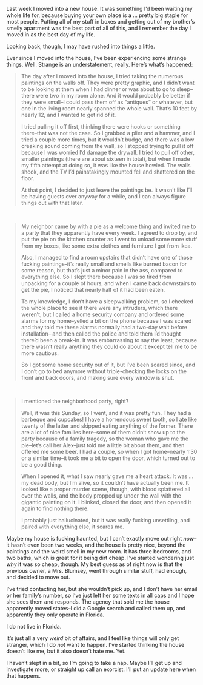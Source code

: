  

Last week I moved into a new house. It was something I’d been waiting my whole life for, because buying your own place is a … pretty big staple for most people. Putting all of my stuff in boxes and getting out of my brother’s smelly apartment was the best part of all of this, and I remember the day I moved in as the best day of my life. 

Looking back, though, I may have rushed into things a little.

Ever since I moved into the house, I’ve been experiencing some strange things. Well. Strange is an understatement, really. Here’s what’s happened:

>The day after I moved into the house, I tried taking the numerous paintings on the walls off. They were pretty graphic, and I didn’t want to be looking at them when I had dinner or was about to go to sleep–there were two in my room alone. And it would probably be better if they were small–I could pass them off as “antiques” or whatever, but one in the living room nearly spanned the whole wall. That’s 10 feet by nearly 12, and I wanted to get rid of it.   
>  
>I tried pulling it off first, thinking there were hooks or something there–that was not the case. So I grabbed a plier and a hammer, and I tried a couple more times, but it wouldn’t budge, and there was a low creaking sound coming from the wall, so I stopped trying to pull it off because I was worried I’d damage the drywall. I tried to pull off other, smaller paintings (there are about sixteen in total), but when I made my fifth attempt at doing so, it was like the house howled. The walls shook, and the TV I’d painstakingly mounted fell and shattered on the floor.   
>  
>At that point, I decided to just leave the paintings be. It wasn’t like I’ll be having guests over anyway for a while, and I can always figure things out with that later.

&#x200B;

>My neighbor came by with a pie as a welcome thing and invited me to a party that they apparently have every week. I agreed to drop by, and put the pie on the kitchen counter as I went to unload some more stuff from my boxes, like some extra clothes and furniture I got from Ikea.   
>  
>Also, I managed to find a room upstairs that didn’t have one of those fucking paintings–it’s really small and smells like burned bacon for some reason, but that’s just a minor pain in the ass, compared to everything else. So I slept there because I was so tired from unpacking for a couple of hours, and when I came back downstairs to get the pie, I noticed that nearly half of it had been eaten.  
>  
>To my knowledge, I don’t have a sleepwalking problem, so I checked the whole place to see if there were any intruders, which there weren’t, but I called a home security company and ordered some alarms for my home–yelled a bit on the phone because I was scared and they told me these alarms normally had a two-day wait before installation– and then called the police and told them I’d thought there’d been a break-in. It was embarrassing to say the least, because there wasn’t really anything they could do about it except tell me to be more cautious.   
>  
>So I got some home security out of it, but I’ve been scared since, and I don’t go to bed anymore without triple-checking the locks on the front and back doors, and making sure every window is shut.

&#x200B;

>I mentioned the neighborhood party, right?   
>  
>Well, it was this Sunday, so I went, and it was pretty fun. They had a barbeque and cupcakes! I have a horrendous sweet tooth, so I ate like twenty of the latter and skipped eating anything of the former. There are a lot of nice families here–some of them didn’t show up to the party because of a family tragedy, so the woman who gave me the pie–let’s call her Alex–just told me a little bit about them, and then offered me some beer. I had a couple, so when I got home–nearly 1:30 or a similar time–it took me a bit to open the door, which turned out to be a good thing.   
>  
>When I opened it, what I saw nearly gave me a heart attack. It was … my dead body, but I’m alive, so it couldn’t have actually been me. It looked like a proper murder scene, though, with blood splattered all over the walls, and the body propped up under the wall with the gigantic painting on it. I blinked, closed the door, and then opened it again to find nothing there.   
>  
>I probably just hallucinated, but it was really fucking unsettling, and paired with everything else, it scares me.

Maybe my house is fucking haunted, but I can’t exactly move out right *now*–it hasn’t even been two weeks, and the house is pretty nice, beyond the paintings and the weird smell in my new room. It has three bedrooms, and two baths, which is great for it being dirt cheap. I’ve started wondering just *why* it was so cheap, though. My best guess as of right now is that the previous owner, a Mrs. Blumsey, went through similar stuff, had enough, and decided to move out. 

I’ve tried contacting her, but she wouldn’t pick up, and I don’t have her email or her family’s number, so I’ve just left her some texts in all caps and I hope she sees them and responds. The agency that sold me the house apparently moved states–I did a Google search and called them up, and apparently they only operate in Florida.

I do not live in Florida. 

It’s just all a very *weird* bit of affairs, and I feel like things will only get stranger, which I do *not* want to happen. I’ve started thinking the house doesn’t like me, but it also doesn’t hate me. Yet. 

I haven’t slept in a bit, so I’m going to take a nap. Maybe I’ll get up and investigate more, or straight up call an exorcist. I'll put an update here when that happens.